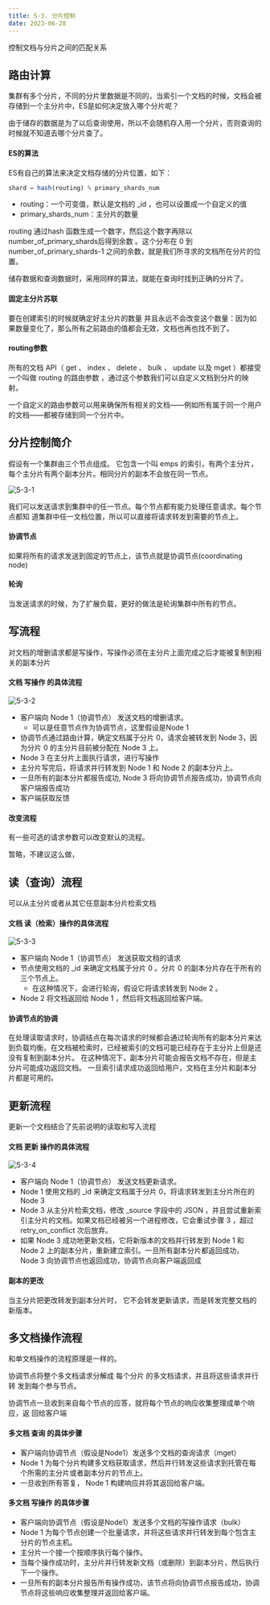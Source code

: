 ```yaml
---
title: 5-3. 分片控制
date: 2023-06-28
---
```

控制文档与分片之间的匹配关系

## 路由计算
集群有多个分片，不同的分片里数据是不同的，当索引一个文档的时候，文档会被存储到一个主分片中，ES是如何决定放入哪个分片呢？

由于储存的数据是为了以后查询使用，所以不会随机存入用一个分片，否则查询的时候就不知道去哪个分片查了。

#### ES的算法
ES有自己的算法来决定文档存储的分片位置，如下：
```js
shard = hash(routing) % primary_shards_num
```
- routing：一个可变值，默认是文档的 _id ，也可以设置成一个自定义的值
- primary_shards_num：主分片的数量

routing 通过hash 函数生成一个数字，然后这个数字再除以number_of_primary_shards后得到余数 。这个分布在 0 到 number_of_primary_shards-1 之间的余数，就是我们所寻求的文档所在分片的位置。

储存数据和查询数据时，采用同样的算法，就能在查询时找到正确的分片了。

#### 固定主分片苏联
要在创建索引的时候就确定好主分片的数量 并且永远不会改变这个数量：因为如果数量变化了，那么所有之前路由的值都会无效，文档也再也找不到了。

#### routing参数
所有的文档 API（ get 、 index 、 delete 、 bulk 、 update 以及 mget ）都接受一个叫做 routing 的路由参数 ，通过这个参数我们可以自定义文档到分片的映射。

一个自定义的路由参数可以用来确保所有相关的文档——例如所有属于同一个用户的文档——都被存储到同一个分片中。


## 分片控制简介
假设有一个集群由三个节点组成。 它包含一个叫 emps 的索引，有两个主分片，每个主分片有两个副本分片。相同分片的副本不会放在同一节点。

![5-3-1](/img/sql/es/5-3-1.jpg)

我们可以发送请求到集群中的任一节点。每个节点都有能力处理任意请求。每个节点都知
道集群中任一文档位置，所以可以直接将请求转发到需要的节点上。

#### 协调节点
如果将所有的请求发送到固定的节点上，该节点就是协调节点(coordinating node) 

#### 轮询
当发送请求的时候，为了扩展负载，更好的做法是轮询集群中所有的节点。


## 写流程
对文档的增删请求都是写操作，写操作必须在主分片上面完成之后才能被复制到相关的副本分片
####  文档 写操作 的具体流程
![5-3-2](/img/sql/es/5-3-2.jpg)

- 客户端向 Node 1（协调节点） 发送文档的增删请求。
    - 可以是任意节点作为协调节点，这里假设是Node 1
- 协调节点通过路由计算，确定文档属于分片 0，请求会被转发到 Node 3，因为分片 0 的主分片目前被分配在 Node 3 上。
- Node 3 在主分片上面执行请求，进行写操作
- 主分片写完后，将请求并行转发到 Node 1 和 Node 2 的副本分片上。
- 一旦所有的副本分片都报告成功, Node 3 将向协调节点报告成功，协调节点向客户端报告成功
- 客户端获取反馈

#### 改变流程
有一些可选的请求参数可以改变默认的流程。

暂略，不建议这么做，


## 读（查询）流程
可以从主分片或者从其它任意副本分片检索文档

#### 文档 读（检索）操作的具体流程
![5-3-3](/img/sql/es/5-3-3.jpg)

- 客户端向 Node 1（协调节点） 发送获取文档的请求
- 节点使用文档的 _id 来确定文档属于分片 0 。分片 0 的副本分片存在于所有的三个节点上。 
    - 在这种情况下，会进行轮询，假设它将请求转发到 Node 2 。
- Node 2 将文档返回给 Node 1 ，然后将文档返回给客户端。

#### 协调节点的协调
在处理读取请求时，协调结点在每次请求的时候都会通过轮询所有的副本分片来达到负载均衡。在文档被检索时，已经被索引的文档可能已经存在于主分片上但是还没有复制到副本分片。 在这种情况下，副本分片可能会报告文档不存在，但是主分片可能成功返回文档。 一旦索引请求成功返回给用户，文档在主分片和副本分片都是可用的。


## 更新流程
更新一个文档结合了先前说明的读取和写入流程

#### 文档 更新 操作的具体流程
![5-3-4](/img/sql/es/5-3-4.jpg)

- 客户端向 Node 1（协调节点） 发送文档更新请求。
- Node 1 使用文档的 _id 来确定文档属于分片 0，将请求转发到主分片所在的 Node 3
- Node 3 从主分片检索文档，修改 _source 字段中的 JSON ，并且尝试重新索引主分片的文档。如果文档已经被另一个进程修改，它会重试步骤 3 ，超过 retry_on_conflict 次后放弃。
- 如果 Node 3 成功地更新文档，它将新版本的文档并行转发到 Node 1 和 Node 2 上的副本分片，重新建立索引。一旦所有副本分片都返回成功， Node 3 向协调节点也返回成功，协调节点向客户端返回成

#### 副本的更改
当主分片把更改转发到副本分片时， 它不会转发更新请求，而是转发完整文档的新版本。

## 多文档操作流程
和单文档操作的流程原理是一样的。

协调节点将整个多文档请求分解成 每个分片 的多文档请求，并且将这些请求并行转
发到每个参与节点。

协调节点一旦收到来自每个节点的应答，就将每个节点的响应收集整理成单个响应，返
回给客户端

#### 多文档 查询 的具体步骤
- 客户端向协调节点（假设是Node1）发送多个文档的查询请求（mget）
- Node 1 为每个分片构建多文档获取请求，然后并行转发这些请求到托管在每个所需的主分片或者副本分片的节点上。
- 一旦收到所有答复， Node 1 构建响应并将其返回给客户端。


#### 多文档 写操作 的具体步骤
- 客户端向协调节点（假设是Node1）发送多个文档的写操作请求（bulk）
- Node 1 为每个节点创建一个批量请求，并将这些请求并行转发到每个包含主分片的节点主机。
- 主分片一个接一个按顺序执行每个操作。
- 当每个操作成功时，主分片并行转发新文档（或删除）到副本分片，然后执行下一个操作。 
- 一旦所有的副本分片报告所有操作成功，该节点将向协调节点报告成功，协调节点将这些响应收集整理并返回给客户端。
